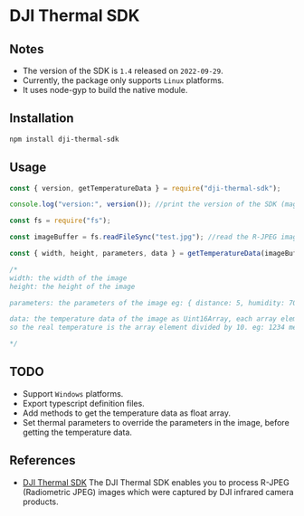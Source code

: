 # DJI Thermal SDK

## Notes

- The version of the SDK is `1.4` released on `2022-09-29`.
- Currently, the package only supports `Linux` platforms.
- It uses node-gyp to build the native module.

## Installation

```bash
npm install dji-thermal-sdk
```

## Usage

```javascript
const { version, getTemperatureData } = require("dji-thermal-sdk");

console.log("version:", version()); //print the version of the SDK (magic number)

const fs = require("fs");

const imageBuffer = fs.readFileSync("test.jpg"); //read the R-JPEG image from DJI infrared camera products

const { width, height, parameters, data } = getTemperatureData(imageBuffer);

/*
width: the width of the image
height: the height of the image

parameters: the parameters of the image eg: { distance: 5, humidity: 70, emissivity: 1, reflection: 23 }

data: the temperature data of the image as Uint16Array, each array element represents the temperature in 0.1℃
so the real temperature is the array element divided by 10. eg: 1234 means 123.4℃

*/
```

## TODO

- Support `Windows` platforms.
- Export typescript definition files.
- Add methods to get the temperature data as float array.
- Set thermal parameters to override the parameters in the image, before getting the temperature data.

## References

- [DJI Thermal SDK](https://www.dji.com/cn/downloads/softwares/dji-thermal-sdk) The DJI Thermal SDK enables you to process R-JPEG (Radiometric JPEG) images which were captured by DJI infrared camera products.
